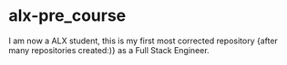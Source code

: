 # alx-pre_course
I am now a ALX student, this is my first most corrected repository {after many repositories created:)} as a Full Stack Engineer. 
